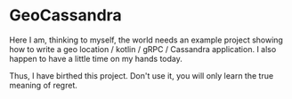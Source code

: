 # GeoCassandra

Here I am, thinking to myself, the world needs an example project showing how to write a geo location / kotlin / gRPC / Cassandra application.  I also happen to have a little time on my hands today.

Thus, I have birthed this project.  Don't use it, you will only learn the true meaning of regret. 